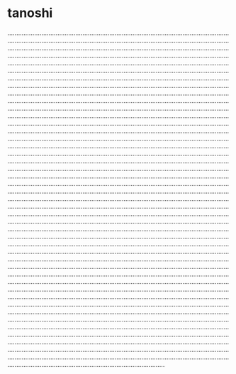 # tanoshi
........................................................................................................................................................................................................................................................................................................................................................................................................................................................................................................................................................................................................................................................................................................................................................................................................................................................................................................................................................................................................................................................................................................................................................................................................................................................................................................................................................................................................................................................................................................................................................................................................................................................................................................................................................................................................................................................................................................................................................................................................................................................................................................................................................................................................................................................................................................................................................................................................................................................................................................................................................................................................................................................................................................................................................................................................................................................................................................................................................................................................................................................................................................................................................................................................................................................................................................................................................................................................................................................................................................................................................................................................................................................................................................................................................................................................................................................................................................................................................................................................................................................................................................................................................................................................................................................................................................................................................................................................................................................................................................................................................................................................................................................................................................................................................................................................................................................................................................................................................................................................................................................................................................................................................................................................................................................................................................................................................................................................................................................................................................................................................................................................................................................................................................................................................................